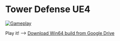 # Tower Defense UE4
[![Gameplay](https://img.youtube.com/vi/VID/0.jpg)](https://www.youtube.com/watch?v=0KVmRuVfsgc&feature=youtu.be)

Play it! --> [Download Win64 build from Google Drive](https://drive.google.com/file/d/1D3tj0joOitJ6DnZ9BpCOURKHRzIMEXOV/view?usp=sharing
)
